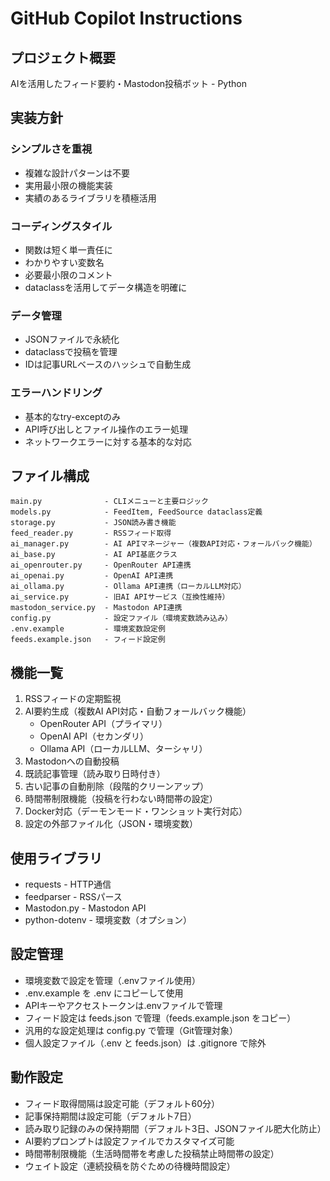 # GitHub Copilot Instructions

## プロジェクト概要
AIを活用したフィード要約・Mastodon投稿ボット - Python

## 実装方針

### シンプルさを重視
- 複雑な設計パターンは不要
- 実用最小限の機能実装
- 実績のあるライブラリを積極活用

### コーディングスタイル
- 関数は短く単一責任に
- わかりやすい変数名
- 必要最小限のコメント
- dataclassを活用してデータ構造を明確に

### データ管理
- JSONファイルで永続化
- dataclassで投稿を管理
- IDは記事URLベースのハッシュで自動生成

### エラーハンドリング
- 基本的なtry-exceptのみ
- API呼び出しとファイル操作のエラー処理
- ネットワークエラーに対する基本的な対応

## ファイル構成
```
main.py              - CLIメニューと主要ロジック
models.py            - FeedItem, FeedSource dataclass定義
storage.py           - JSON読み書き機能
feed_reader.py       - RSSフィード取得
ai_manager.py        - AI APIマネージャー（複数API対応・フォールバック機能）
ai_base.py           - AI API基底クラス
ai_openrouter.py     - OpenRouter API連携
ai_openai.py         - OpenAI API連携
ai_ollama.py         - Ollama API連携（ローカルLLM対応）
ai_service.py        - 旧AI APIサービス（互換性維持）
mastodon_service.py  - Mastodon API連携
config.py            - 設定ファイル（環境変数読み込み）
.env.example         - 環境変数設定例
feeds.example.json   - フィード設定例
```

## 機能一覧
1. RSSフィードの定期監視
2. AI要約生成（複数AI API対応・自動フォールバック機能）
   - OpenRouter API（プライマリ）
   - OpenAI API（セカンダリ）
   - Ollama API（ローカルLLM、ターシャリ）
3. Mastodonへの自動投稿
4. 既読記事管理（読み取り日時付き）
5. 古い記事の自動削除（段階的クリーンアップ）
6. 時間帯制限機能（投稿を行わない時間帯の設定）
7. Docker対応（デーモンモード・ワンショット実行対応）
8. 設定の外部ファイル化（JSON・環境変数）

## 使用ライブラリ
- requests - HTTP通信
- feedparser - RSSパース
- Mastodon.py - Mastodon API
- python-dotenv - 環境変数（オプション）

## 設定管理
- 環境変数で設定を管理（.envファイル使用）
- .env.example を .env にコピーして使用
- APIキーやアクセストークンは.envファイルで管理
- フィード設定は feeds.json で管理（feeds.example.json をコピー）
- 汎用的な設定処理は config.py で管理（Git管理対象）
- 個人設定ファイル（.env と feeds.json）は .gitignore で除外

## 動作設定
- フィード取得間隔は設定可能（デフォルト60分）
- 記事保持期間は設定可能（デフォルト7日）
- 読み取り記録のみの保持期間（デフォルト3日、JSONファイル肥大化防止）
- AI要約プロンプトは設定ファイルでカスタマイズ可能
- 時間帯制限機能（生活時間帯を考慮した投稿禁止時間帯の設定）
- ウェイト設定（連続投稿を防ぐための待機時間設定）
